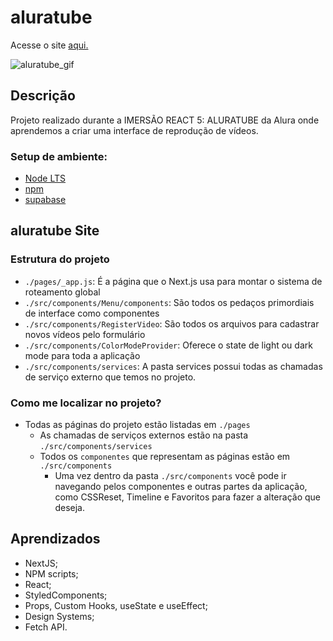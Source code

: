 # aluratube
Acesse o site [aqui.](https://aluratube-liard-kappa.vercel.app/)

![aluratube_gif](https://user-images.githubusercontent.com/81118959/204857993-6be3c747-96b9-4db0-85af-8089b5c13d3a.gif)


## Descrição
Projeto realizado durante a IMERSÃO REACT 5: ALURATUBE da Alura onde aprendemos a criar uma interface de reprodução de vídeos.


### Setup de ambiente:
- [Node LTS](https://nodejs.org/en/)
- [npm](https://www.npmjs.com/)
- [supabase](https://supabase.com/)

## aluratube Site

### Estrutura do projeto

- `./pages/_app.js`: É a página que o Next.js usa para montar o sistema de roteamento global
- `./src/components/Menu/components`: São todos os pedaços primordiais de interface como componentes
- `./src/components/RegisterVideo`: São todos os arquivos para cadastrar novos vídeos pelo formulário
- `./src/components/ColorModeProvider`: Oferece o state de light ou dark mode para toda a aplicação
- `./src/components/services`: A pasta services possui todas as chamadas de serviço externo que temos no projeto.


### Como me localizar no projeto?
- Todas as páginas do projeto estão listadas em `./pages`
   - As chamadas de serviços externos estão na pasta `./src/components/services`
  - Todos os `componentes` que representam as páginas estão em `./src/components`
    - Uma vez dentro da pasta `./src/components` você pode ir navegando pelos componentes e outras partes da aplicação, como CSSReset, Timeline e Favoritos para fazer a alteração que deseja.
    
## Aprendizados

- NextJS;
- NPM scripts;
- React;
- StyledComponents;
- Props, Custom Hooks, useState e useEffect;
- Design Systems;
- Fetch API.

